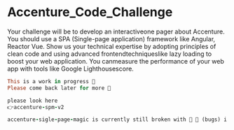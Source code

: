 
# Accenture_Code_Challenge

Your challenge will be to develop an interactiveone pager about Accenture. You should use a SPA (Single-page application) framework like Angular, Reactor Vue. Show us your technical expertise by adopting principles of clean code and using advanced frontendtechniqueslike lazy loading to boost your web application. You canmeasure the performance of your web app with tools like Google Lighthousescore.


```ruby
This is a work in progress 👋
Please come back later for more 👾

please look here
👉accenture-spm-v2

accenture-sigle-page-magic is currently still broken with 🐛 👾 (bugs) i cannot fix yet

```

